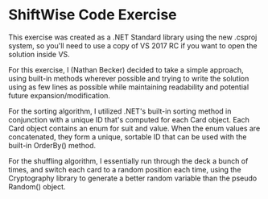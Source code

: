 # ShiftWise Code Exercise

This exercise was created as a .NET Standard library using the new .csproj system, so you'll need to use a copy of VS 2017 RC if you want to open the solution inside VS.

For this exercise, I (Nathan Becker) decided to take a simple approach, using built-in methods wherever possible and trying to write the solution using as few lines as possible while maintaining readability and potential future expansion/modification. 

For the sorting algorithm, I utilized .NET's built-in sorting method in conjunction with a unique ID that's computed for each Card object.  Each Card object contains an enum for suit and value.  When the enum values are concatenated, they form a unique, sortable ID that can be used with the built-in OrderBy() method.

For the shuffling algorithm, I essentially run through the deck a bunch of times, and switch each card to a random position each time, using the Cryptography library to generate a better random variable than the pseudo Random() object.
